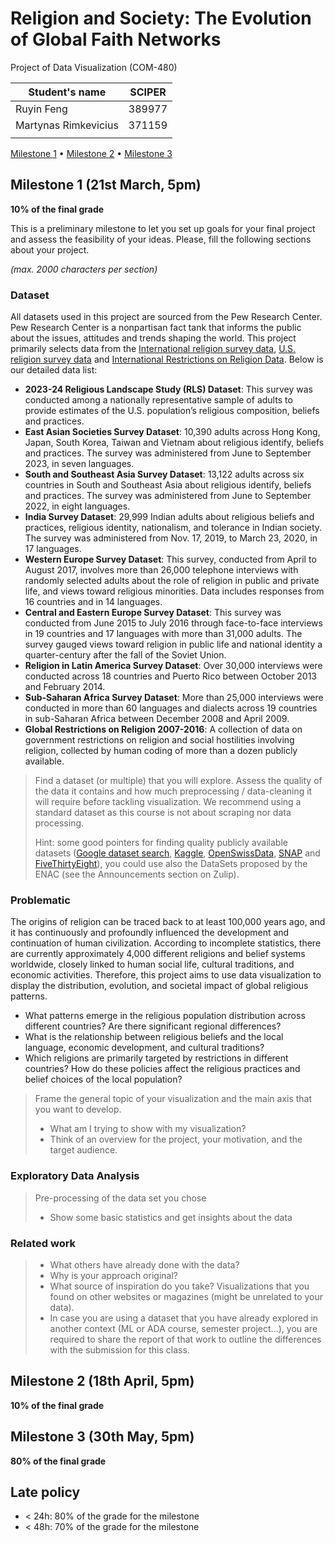 # Religion and Society: The Evolution of Global Faith Networks

Project of Data Visualization (COM-480)

| Student's name | SCIPER |
| -------------- | ------ |
| Ruyin Feng | 389977 |
| Martynas Rimkevicius | 371159 |
| | |

[Milestone 1](#milestone-1) • [Milestone 2](#milestone-2) • [Milestone 3](#milestone-3)

## Milestone 1 (21st March, 5pm)

**10% of the final grade**

This is a preliminary milestone to let you set up goals for your final project and assess the feasibility of your ideas.
Please, fill the following sections about your project.

*(max. 2000 characters per section)*

### Dataset

All datasets used in this project are sourced from the Pew Research Center. Pew Research Center is a nonpartisan fact tank that informs the public about the issues, attitudes and trends shaping the world. This project primarily selects data from the [International religion survey data](https://www.pewresearch.org/religion-datasets/international-religion-survey-data/), [U.S. religion survey data](https://www.pewresearch.org/religion-datasets/us-religion-survey-data/) and [International Restrictions on Religion Data](https://www.pewresearch.org/religion-datasets/international-restrictions-on-religion-data/). Below is our detailed data list:

- **2023-24 Religious Landscape Study (RLS) Dataset**: This survey was conducted among a nationally representative sample of adults to provide estimates of the U.S. population’s religious composition, beliefs and practices.
- **East Asian Societies Survey Dataset**: 10,390 adults across Hong Kong, Japan, South Korea, Taiwan and Vietnam about religious identify, beliefs and practices. The survey was administered from June to September 2023, in seven languages.
- **South and Southeast Asia Survey Dataset**: 13,122 adults across six countries in South and Southeast Asia about religious identify, beliefs and practices. The survey was administered from June to September 2022, in eight languages.
- **India Survey Dataset**: 29,999 Indian adults about religious beliefs and practices, religious identity, nationalism, and tolerance in Indian society. The survey was administered from Nov. 17, 2019, to March 23, 2020, in 17 languages.  
- **Western Europe Survey Dataset**: This survey, conducted from April to August 2017, involves more than 26,000 telephone interviews with randomly selected adults about the role of religion in public and private life, and views toward religious minorities. Data includes responses from 16 countries and in 14 languages. 
- **Central and Eastern Europe Survey Dataset**: This survey was conducted from June 2015 to July 2016 through face-to-face interviews in 19 countries and 17 languages with more than 31,000 adults. The survey gauged views toward religion in public life and national identity a quarter-century after the fall of the Soviet Union. 
- **Religion in Latin America Survey Dataset**: Over 30,000 interviews were conducted across 18 countries and Puerto Rico between October 2013 and February 2014.
- **Sub-Saharan Africa Survey Dataset**: More than 25,000 interviews were conducted in more than 60 languages and dialects across 19 countries in sub-Saharan Africa between December 2008 and April 2009.
- **Global Restrictions on Religion 2007-2016**: A collection of data on government restrictions on religion and social hostilities involving religion, collected by human coding of more than a dozen publicly available.

> Find a dataset (or multiple) that you will explore. Assess the quality of the data it contains and how much preprocessing / data-cleaning it will require before tackling visualization. We recommend using a standard dataset as this course is not about scraping nor data processing.
>
> Hint: some good pointers for finding quality publicly available datasets ([Google dataset search](https://datasetsearch.research.google.com/), [Kaggle](https://www.kaggle.com/datasets), [OpenSwissData](https://opendata.swiss/en/), [SNAP](https://snap.stanford.edu/data/) and [FiveThirtyEight](https://data.fivethirtyeight.com/)), you could use also the DataSets proposed by the ENAC (see the Announcements section on Zulip).

### Problematic

The origins of religion can be traced back to at least 100,000 years ago, and it has continuously and profoundly influenced the development and continuation of human civilization. According to incomplete statistics, there are currently approximately 4,000 different religions and belief systems worldwide, closely linked to human social life, cultural traditions, and economic activities. Therefore, this project aims to use data visualization to display the distribution, evolution, and societal impact of global religious patterns.

- What patterns emerge in the religious population distribution across different countries? Are there significant regional differences?
- What is the relationship between religious beliefs and the local language, economic development, and cultural traditions?
- Which religions are primarily targeted by restrictions in different countries? How do these policies affect the religious practices and belief choices of the local population?


> Frame the general topic of your visualization and the main axis that you want to develop.
> - What am I trying to show with my visualization?
> - Think of an overview for the project, your motivation, and the target audience.

### Exploratory Data Analysis

> Pre-processing of the data set you chose
> - Show some basic statistics and get insights about the data

### Related work


> - What others have already done with the data?
> - Why is your approach original?
> - What source of inspiration do you take? Visualizations that you found on other websites or magazines (might be unrelated to your data).
> - In case you are using a dataset that you have already explored in another context (ML or ADA course, semester project...), you are required to share the report of that work to outline the differences with the submission for this class.

## Milestone 2 (18th April, 5pm)

**10% of the final grade**


## Milestone 3 (30th May, 5pm)

**80% of the final grade**


## Late policy

- < 24h: 80% of the grade for the milestone
- < 48h: 70% of the grade for the milestone

